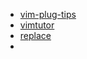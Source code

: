 - [vim-plug-tips](https://github.com/junegunn/vim-plug/wiki/tips)
- [vimtutor](https://dxsm.github.io/books/vimL/z/20181219_3.html)
- [replace](https://harttle.land/2016/08/08/vim-search-in-file.html)
- 
